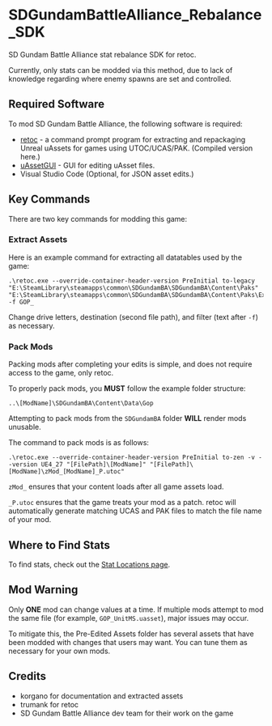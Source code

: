 # SDGundamBattleAlliance_Rebalance_SDK

SD Gundam Battle Alliance stat rebalance SDK for retoc.

Currently, only stats can be modded via this method, due to lack of knowledge regarding where enemy spawns are set and controlled.

## Required Software

To mod SD Gundam Battle Alliance, the following software is required:
- [retoc](https://github.com/trumank/retoc) - a command prompt program for extracting and repackaging Unreal uAssets for games using UTOC/UCAS/PAK. (Compiled version here.)
- [uAssetGUI](https://github.com/atenfyr/UAssetGUI) - GUI for editing uAsset files.
- Visual Studio Code (Optional, for JSON asset edits.)

## Key Commands

There are two key commands for modding this game:

### Extract Assets

Here is an example command for extracting all datatables used by the game:

```
.\retoc.exe --override-container-header-version PreInitial to-legacy "E:\SteamLibrary\steamapps\common\SDGundamBA\SDGundamBA\Content\Paks" "E:\SteamLibrary\steamapps\common\SDGundamBA\SDGundamBA\Content\Paks\Extracted" -f GOP_
```

Change drive letters, destination (second file path), and filter (text after `-f`) as necessary.

### Pack Mods

Packing mods after completing your edits is simple, and does not require access to the game, only retoc.

To properly pack mods, you **MUST** follow the example folder structure:

`..\[ModName]\SDGundamBA\Content\Data\Gop`

Attempting to pack mods from the `SDGundamBA` folder **WILL** render mods unusable.

The command to pack mods is as follows:

```
.\retoc.exe --override-container-header-version PreInitial to-zen -v --version UE4_27 "[FilePath]\[ModName]" "[FilePath]\[ModName]\zMod_[ModName]_P.utoc"
```

`zMod_` ensures that your content loads after all game assets load.

`_P.utoc` ensures that the game treats your mod as a patch. retoc will automatically generate matching UCAS and PAK files to match the file name of your mod.

## Where to Find Stats

To find stats, check out the [Stat Locations page](./Documentation/sdgba_stats.md).

## Mod Warning

Only **ONE** mod can change values at a time. If multiple mods attempt to mod the same file (for example, `GOP_UnitMS.uasset`), major issues may occur.

To mitigate this, the Pre-Edited Assets folder has several assets that have been modded with changes that users may want. You can tune them as necessary for your own mods.

## Credits

- korgano for documentation and extracted assets
- trumank for retoc
- SD Gundam Battle Alliance dev team for their work on the game